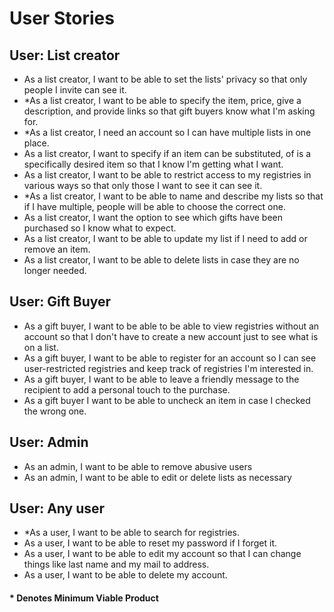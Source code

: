# User Stories

## User: List creator
- As a list creator, I want to be able to set the lists' privacy so that only people I invite can see it.
- *As a list creator, I want to be able to specify the item, price, give a description, and provide links so that 
  gift buyers know what I'm asking for.
- *As a list creator, I need an account so I can have multiple lists in one place.
- As a list creator, I want to specify if an item can be substituted, of is a specifically desired item so that I 
  know I'm getting what I want.
- As a list creator, I want to be able to restrict access to my registries in various ways so that only those I want 
  to see it can see it.
- *As a list creator, I want to be able to name and describe my lists so that if I have multiple, people will be able 
  to choose the correct one.
- As a list creator, I want the option to see which gifts have been purchased so I know what to expect.
- As a list creator, I want to be able to update my list if I need to add or remove an item. 
- As a list creator, I want to be able to delete lists in case they are no longer needed. 

## User: Gift Buyer
- As a gift buyer, I want to be able to be able to view registries without an account so that I 
  don't have to create a new account just to see what is on a list.
- As a gift buyer, I want to be able to register for an account so I can see user-restricted registries and keep 
  track of registries I'm interested in. 
- As a gift buyer, I want to be able to leave a friendly message to the recipient to add a personal touch to the 
  purchase.
- As a gift buyer I want to be able to uncheck an item in case I checked the wrong one.

## User: Admin
- As an admin, I want to be able to remove abusive users
- As an admin, I want to be able to edit or delete lists as necessary

## User: Any user
- *As a user, I want to be able to search for registries.
- As a user, I want to be able to reset my password if I forget it.
- As a user, I want to be able to edit my account so that I can change things like last name and my mail to address.
- As a user, I want to be able to delete my account.

#### * Denotes Minimum Viable Product 